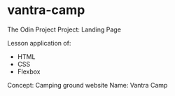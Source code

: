 # vantra-camp

The Odin Project
Project: Landing Page

Lesson application of: 
- HTML
- CSS
- Flexbox 

Concept: Camping ground website
Name: Vantra Camp